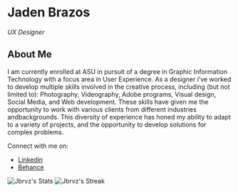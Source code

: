 # Jaden Brazos
*UX Designer*

## About Me
I am currently enrolled at ASU in pursuit of a degree in Graphic Information Technology with a focus area in User Experience. As a designer i’ve worked to develop multiple       skills involved in the creative process, including (but not limited to): Photography, Videography, Adobe programs, Visual design, Social Media, and Web development. These        skills have given me the opportunity to work with various clients from different industries andbackgrounds. This diversity of experience has honed my ability to adapt to a       variety of projects, and the opportunity to develop solutions for complex problems.



Connect with me on:
- [Linkedin](https://www.linkedin.com/in/jbrvz/)
- [Behance](https://www.behance.net/Jbrzzs)

![Jbrvz's Stats](https://github-readme-stats.vercel.app/api?username=Jbrvz&theme=gotham&show_icons=true&hide_border=true&count_private=true)
![Jbrvz's Streak](https://github-readme-streak-stats.herokuapp.com/?user=Jbrvz&theme=gotham&hide_border=true)



